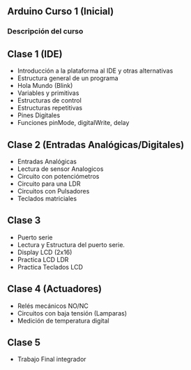 ## Arduino Curso 1 (Inicial)

### Descripción del curso

<!--Arduino es una plataforma ideal como curso introductorio a la programación de
microcontroladores. La simpleza, la variedad de ejemplos y la documentación hace
de esta la herramienta ideal para curso inicial programación.

La posibilidad de experimentar diferentes conceptos abstractos de programación,
interactuando con diversos dispositivos físicos, obtener resultados
experimentales visibles, tales como activar un LED, hacer girar un motor,
atender eventos y utilizar sensores diversos.

También es una excelente plataforma para)
-->

## Clase 1 (IDE)
- Introducción a la plataforma al IDE y otras alternativas
- Estructura general de un programa
- Hola Mundo (Blink)
- Variables y primitivas
- Estructuras de control
- Estructuras repetitivas
- Pines Digitales
- Funciones pinMode, digitalWrite, delay

## Clase 2 (Entradas Analógicas/Digitales)
- Entradas Analógicas
- Lectura de sensor Analogicos
- Circuito con potenciómetros
- Circuito para una LDR
- Circuitos con Pulsadores
- Teclados matriciales

## Clase 3
- Puerto serie
- Lectura y Estructura del puerto serie.
- Display  LCD (2x16)
- Practica LCD LDR
- Practica Teclados LCD

## Clase 4 (Actuadores)
- Relés mecánicos NO/NC
- Circuitos con baja tensión (Lamparas)
- Medición de temperatura digital

## Clase 5
- Trabajo Final integrador
